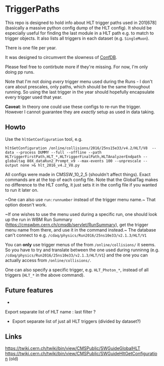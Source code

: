 # TriggerPaths

This repo is designed to hold info about HLT trigger paths used in 201[678] (basically a massive python config dump of the HLT config).
It should be especially useful for finding the last module in a HLT path e.g. to match to trigger objects. It also lists all triggers in each dataset (e.g. `SingleMuon`).

There is one file per year.

It was designed to circumvent the slowness of [ConfDB](https://cmsweb.cern.ch/confdb/).

Please feel free to contirbute more if they're missing. For now, I'm only doing pp runs.

Note that I'm not doing *every* trigger menu used during the Runs - I don't care about prescales, only paths, which should be the same throughout running.
So using the last trigger in the year should hopefully encapsulate every trigger used that year.

**Caveat**: In theory one could use these configs to re-run the trigger. However I cannot guarantee they are _exactly_ setup as used in data taking.

## Howto

Use the `hltGetConfiguration` tool, e.g.

```hltGetConfiguration /online/collisions/2016/25ns15e33/v4.2/HLT/V8  --data --process DUMMY --full --offline --path HLTriggerFirstPath,HLT_*,HLTriggerFinalPath,HLTAnalyzerEndpath --globaltag 80X_dataRun2_Prompt_v9 --max-events 100 --unprescale --output none >& hlt_2016_v4.2_V8.py```

All configs were made in CMSSW_10_2_5 (shouldn't affect things). Exact commands are at the top of each config file.
Note that the GlobalTag makes no difference to the HLT config, it just sets it in the config file if you wanted to run it later on.

~One can also use `run:runnumber` instead of the trigger menu name.~ That option doesn't work.

~If one wishes to use the menu used during a specific run, one should look up the run in WBM Run Summary (https://cmswbm.cern.ch/cmsdb/servlet/RunSummary), get the trigger menu name from there, and use it in the command instead.~ The database can't connect to e.g. `/cdaq/physics/Run2016/25ns10e33/v2.1.3/HLT/V1`

You can **only** use trigger menus of the from `/online/collisions/` it seems. So you have to try and translate between the one used during runninng (e.g. `/cdaq/physics/Run2016/25ns10e33/v2.1.3/HLT/V1`) and the one you can actually access from `/online/collisions/`.

One can also specify a specific trigger, e.g. `HLT_Photon_*`, instead of all triggers (`HLT_*` in the above command).


## Future features

- 
Export separate list of HLT name : last filter ?
- Export separate list of just all HLT triggers (divided by dataset?)

## Links

https://twiki.cern.ch/twiki/bin/view/CMSPublic/SWGuideGlobalHLT
https://twiki.cern.ch/twiki/bin/view/CMSPublic/SWGuideHltGetConfiguration (old)
